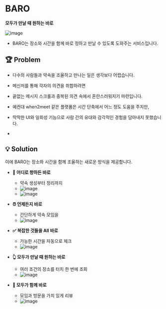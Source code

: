# BARO

**모두가 만날 때 원하는 바로**

![image](https://github.com/user-attachments/assets/5401cc7a-0cf6-4000-b612-d044b2bd103e)


- BARO는 장소와 시간을 함께 바로 정하고 만날 수 있도록 
도와주는 서비스입니다.

## 🏆 Problem

- 다수의 사람들과 약속을 조율하고 만나는 일은 생각보다 어렵습니다. 

- 메신저를 통해 각자의 의견을 취합하려면 

- 끝없는 메시지 스크롤과 중복된 의견 속에서 혼란스러워지기 마련입니다. 

- 예컨대 when2meet 같은 플랫폼은 시간 단축에서 어느 정도 도움을 주지만, 

- 딱딱한 UI와 일회성 기능으로 사람 간의 유대와 감각적인 경험을 담아내지 못했습니다.

- 

## 💡 Solution

이에 BARO는 장소와 시간을 함께 조율하는 새로운 방식을 제공합니다.

- **🚀 어디로 향하든 바로**  
  - 약속 생성부터 정리까지  
  - ![image](https://github.com/user-attachments/assets/a3d1ee87-2fc2-41a4-9cf0-e7bfa30f3b78)  
  - ![image](https://github.com/user-attachments/assets/33e42555-5b9d-4407-87b4-00878032bea8)  

- **⏰ 언제든지 바로**  
  - 간단하게 약속 모임을  
  - ![image](https://github.com/user-attachments/assets/6258e340-65fc-4fa1-8e5e-8cc13894cad8)  

- **✅ 복잡한 것들을 All 바로**  
  - 가능한 시간을 자동으로 체크  
  - ![image](https://github.com/user-attachments/assets/fd69f337-06ef-46b1-aed6-34fd9e9c9316)  

- **👆 모두가 만날 때 원하는 바로**  
  - 여러 조건의 장소를 터치 한 번에 조회  
  - ![image](https://github.com/user-attachments/assets/0a162e0b-8a60-48ac-b2d9-b7731496b16e)  

- **📍 모두가 함께 바로**  
  - 모임과 방문을 가치 있게 리뷰  
  - ![image](https://github.com/user-attachments/assets/218453be-fb9f-4566-bfcc-e201a8cac655)  

